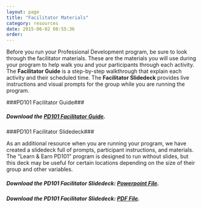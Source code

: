 ```yaml
---
layout: page
title: "Facilitator Materials"
category: resources
date: 2015-06-02 08:55:36
order: 
---
```


Before you run your Professional Development program, be sure to look through the facilitator materials. These are the materials you will use during your program to help walk you and your participants through each activity. The <strong>Facilitator Guide</strong> is a step-by-step walkthrough that explain each activity and their scheduled time. The <strong>Facilitator Slidedeck</strong> provides live instructions and visual prompts for the group while you are running the program.

###PD101 Facilitator Guide###

##### Download the [PD101 Facilitator Guide]({{site.creator_url}}resources/PD101_facilitator_guide.pdf). #####


###PD101 Facilitator Slidedeck###

As an additional resource when you are running your program, we have created a slidedeck full of prompts, participant instructions, and materials. The "Learn & Earn PD101" program is designed to run without slides, but this deck may be useful for certain locations depending on the size of their group and other variables.

##### Download the PD101 Facilitator Slidedeck: [Powerpoint File]({{site.creator_url}}resources/PD101_facilitator_slides.pptx). #####

##### Download the PD101 Facilitator Slidedeck: [PDF File]({{site.creator_url}}resources/PD101_facilitator_slides.pdf). #####